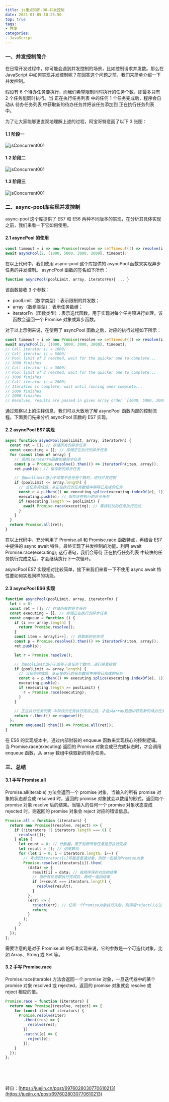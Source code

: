 ```yaml
---
title: js重点知识-38-并发控制
date: 2021-01-05 10:25:50
top: true
tags:
- 并发
categories:
- JavaScript
---
```

### 一、并发控制简介

在日常开发过程中，你可能会遇到并发控制的场景，比如控制请求并发数。那么在 JavaScript 中如何实现并发控制呢？在回答这个问题之前，我们来简单介绍一下并发控制。

假设有 6 个待办任务要执行，而我们希望限制同时执行的任务个数，即最多只有 2 个任务能同时执行。当 正在执行任务列表 中的任何 1 个任务完成后，程序会自动从 待办任务列表 中获取新的待办任务并把该任务添加到 正在执行任务列表 中。

为了让大家能够更直观地理解上述的过程，阿宝哥特意画了以下 3 张图：

#### 1.1 阶段一

![jsConcurrent001](http://alivnram-test.oss-cn-beijing.aliyuncs.com/alivnblog/jsConcurrent001.jpg)

#### 1.2 阶段二

![jsConcurrent001](http://alivnram-test.oss-cn-beijing.aliyuncs.com/alivnblog/jsConcurrent003.jpg)

#### 1.3 阶段三

![jsConcurrent001](http://alivnram-test.oss-cn-beijing.aliyuncs.com/alivnblog/jsConcurrent002.jpg)

### 二、async-pool库实现并发控制

async-pool 这个库提供了 ES7 和 ES6 两种不同版本的实现，在分析其具体实现之前，我们来看一下它如何使用。

#### 2.1 asyncPool 的使用

```js
const timeout = i => new Promise(resolve => setTimeout(() => resolve(i), i));
await asyncPool(2, [1000, 5000, 3000, 2000], timeout);
```

在以上代码中，我们使用 async-pool 这个库提供的 asyncPool 函数来实现异步任务的并发控制。 asyncPool 函数的签名如下所示：

```js
function asyncPool(poolLimit, array, iteratorFn){ ... }
```

该函数接收 3 个参数：

- poolLimit（数字类型）：表示限制的并发数；
- array（数组类型）：表示任务数组；
- iteratorFn（函数类型）：表示迭代函数，用于实现对每个任务项进行处理，该函数会返回一个 Promise 对象或异步函数。

对于以上示例来说，在使用了 asyncPool 函数之后，对应的执行过程如下所示：

```js
const timeout = i => new Promise(resolve => setTimeout(() => resolve(i), i));
await asyncPool(2, [1000, 5000, 3000, 2000], timeout);
// Call iterator (i = 1000)
// Call iterator (i = 5000)
// Pool limit of 2 reached, wait for the quicker one to complete...
// 1000 finishes
// Call iterator (i = 3000)
// Pool limit of 2 reached, wait for the quicker one to complete...
// 3000 finishes
// Call iterator (i = 2000)
// Itaration is complete, wait until running ones complete...
// 5000 finishes
// 2000 finishes
// Resolves, results are passed in given array order `[1000, 5000, 3000, 2000]`.
```

通过观察以上的注释信息，我们可以大致地了解 asyncPool 函数内部的控制流程。下面我们先来分析 asyncPool 函数的 ES7 实现。

#### 2.2 asyncPool ES7 实现

```js
async function asyncPool(poolLimit, array, iteratorFn) {
  const ret = []; // 存储所有的异步任务
  const executing = []; // 存储正在执行的异步任务
  for (const item of array) {
    // 调用iteratorFn函数创建异步任务
    const p = Promise.resolve().then(() => iteratorFn(item, array));
    ret.push(p); // 保存新的异步任务

    // 当poolLimit值小于或等于总任务个数时，进行并发控制
    if (poolLimit <= array.length) {
      // 当任务完成后，从正在执行的任务数组中移除已完成的任务
      const e = p.then(() => executing.splice(executing.indexOf(e), 1));
      executing.push(e); // 保存正在执行的异步任务
      if (executing.length >= poolLimit) {
        await Promise.race(executing); // 等待较快的任务执行完成
      }
    }
  }
  return Promise.all(ret);
}
```

在以上代码中，充分利用了 Promise.all 和 Promise.race 函数特点，再结合 ES7 中提供的 async await 特性，最终实现了并发控制的功能。利用 await Promise.race(executing); 这行语句，我们会等待 正在执行任务列表 中较快的任务执行完成之后，才会继续执行下一次循环。

asyncPool ES7 实现相对比较简单，接下来我们来看一下不使用 async await 特性要如何实现同样的功能。


#### 2.3 asyncPool ES6 实现

```js
function asyncPool(poolLimit, array, iteratorFn) {
  let i = 0;
  const ret = []; // 存储所有的异步任务
  const executing = []; // 存储正在执行的异步任务
  const enqueue = function () {
    if (i === array.length) {
      return Promise.resolve();
    }
    const item = array[i++]; // 获取新的任务项
    const p = Promise.resolve().then(() => iteratorFn(item, array));
    ret.push(p);

    let r = Promise.resolve();

    // 当poolLimit值小于或等于总任务个数时，进行并发控制
    if (poolLimit <= array.length) {
      // 当任务完成后，从正在执行的任务数组中移除已完成的任务
      const e = p.then(() => executing.splice(executing.indexOf(e), 1));
      executing.push(e);
      if (executing.length >= poolLimit) {
        r = Promise.race(executing); 
      }
    }
 
    // 正在执行任务列表 中较快的任务执行完成之后，才会从array数组中获取新的待办任务
    return r.then(() => enqueue());
  };
  return enqueue().then(() => Promise.all(ret));
}
```

在 ES6 的实现版本中，通过内部封装的 enqueue 函数来实现核心的控制逻辑。当 Promise.race(executing) 返回的 Promise 对象变成已完成状态时，才会调用 enqueue 函数，从 array 数组中获取新的待办任务。

### 三、总结

#### 3.1 手写 Promise.all

Promise.all(iterable) 方法会返回一个 promise 对象，当输入的所有 promise 对象的状态都变成 resolved 时，返回的 promise 对象就会以数组的形式，返回每个 promise 对象 resolve 后的结果。当输入的任何一个 promise 对象状态变成 rejected 时，则返回的 promise 对象会 reject 对应的错误信息。

```js
Promise.all = function (iterators) {
  return new Promise((resolve, reject) => {
    if (!iterators || iterators.length === 0) {
      resolve([]);
    } else {
      let count = 0; // 计数器，用于判断所有任务是否执行完成
      let result = []; // 结果数组
      for (let i = 0; i < iterators.length; i++) {
        // 考虑到iterators[i]可能是普通对象，则统一包装为Promise对象
        Promise.resolve(iterators[i]).then(
          (data) => {
            result[i] = data; // 按顺序保存对应的结果
            // 当所有任务都执行完成后，再统一返回结果
            if (++count === iterators.length) {
              resolve(result);
            }
          },
          (err) => {
            reject(err); // 任何一个Promise对象执行失败，则调用reject()方法
            return;
          }
        );
      }
    }
  });
};
```

需要注意的是对于 Promise.all 的标准实现来说，它的参数是一个可迭代对象，比如 Array、String 或 Set 等。

#### 3.2 手写 Promise.race

Promise.race(iterable) 方法会返回一个 promise 对象，一旦迭代器中的某个 promise 对象 resolved 或 rejected，返回的 promise 对象就会 resolve 或 reject 相应的值。

```js
Promise.race = function (iterators) {
  return new Promise((resolve, reject) => {
    for (const iter of iterators) {
      Promise.resolve(iter)
        .then((res) => {
          resolve(res);
        })
        .catch((e) => {
          reject(e);
        });
    }
  });
};
```

<br>
<br>
<br>

转自：[https://juejin.cn/post/6976028030770610213](https://juejin.cn/post/6976028030770610213)
